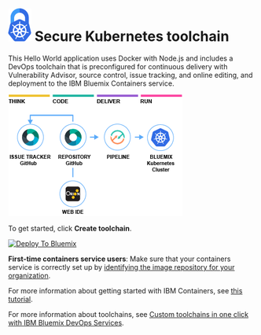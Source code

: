 # ![Icon](./.bluemix/secure-lock-kubernetes.png) Secure Kubernetes toolchain


This Hello World application uses Docker with Node.js and includes a DevOps toolchain that is preconfigured for continuous delivery with Vulnerability Advisor, source control, issue tracking, and online editing, and deployment to the IBM Bluemix Containers service.

![Icon](./.bluemix/toolchain.png)

To get started, click **Create toolchain**.

[![Deploy To Bluemix](https://console.bluemix.net/devops/graphics/create_toolchain_button.png)](https://console.bluemix.net/devops/setup/deploy/?repository=https%3A//github.com/hmagph/secure-kube-toolchain)

**First-time containers service users**: Make sure that your containers service is correctly set up by [identifying the image repository for your organization](https://console.bluemix.net/docs/containers/container_creating_ov.html#container_namespace). 

For more information about getting started with IBM Containers, see [this tutorial](https://console.bluemix.net/docs/containers/container_gettingstarted_tutorial_lesson1.html#container_gettingstarted_tutorial_lesson_1).

For more information about toolchains, see [Custom toolchains in one click with IBM Bluemix DevOps Services](https://developer.ibm.com/devops-services/2016/06/16/open-toolchain-with-ibm-bluemix-devops-services/).
